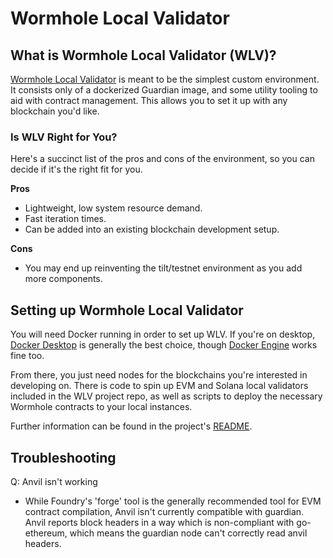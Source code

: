 # Wormhole Local Validator

## What is Wormhole Local Validator (WLV)?

[Wormhole Local Validator](https://github.com/wormhole-foundation/xdapp-book/tree/main/projects/wormhole-local-validator) is meant to be the simplest custom environment. It consists only of a dockerized Guardian image, and some utility tooling to aid with contract management. This allows you to set it up with any blockchain you'd like.

### Is WLV Right for You?

Here's a succinct list of the pros and cons of the environment, so you can decide if it's the right fit for you.

**Pros**

- Lightweight, low system resource demand.
- Fast iteration times.
- Can be added into an existing blockchain development setup.

**Cons**

- You may end up reinventing the tilt/testnet environment as you add more components.

## Setting up Wormhole Local Validator

You will need Docker running in order to set up WLV. If you're on desktop, [Docker Desktop](https://docs.docker.com/get-docker/) is generally the best choice, though [Docker Engine](https://docs.docker.com/engine/) works fine too.

From there, you just need nodes for the blockchains you're interested in developing on. There is code to spin up EVM and Solana local validators included in the WLV project repo, as well as scripts to deploy the necessary Wormhole contracts to your local instances.

Further information can be found in the project's [README](https://github.com/wormhole-foundation/xdapp-book/blob/main/projects/wormhole-local-validator/README.md).

## Troubleshooting

Q: Anvil isn't working

- While Foundry's 'forge' tool is the generally recommended tool for EVM contract compilation, Anvil isn't currently compatible with guardian. Anvil reports block headers in a way which is non-compliant with go-ethereum, which means the guardian node can't correctly read anvil headers.
